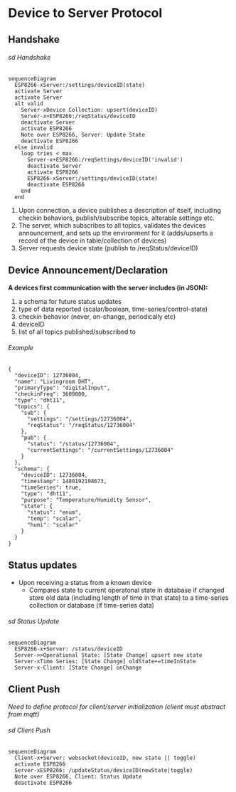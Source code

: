 # Device to Server Protocol

## Handshake

###### sd Handshake
```{mermaid}
sequenceDiagram
  ESP8266-xServer:/settings/deviceID(state)
  activate Server
  activate Server
  alt valid
    Server-xDevice Collection: upsert(deviceID)
    Server-x+ESP8266:/reqStatus/deviceID
    deactivate Server
    activate ESP8266
    Note over ESP8266, Server: Update State
    deactivate ESP8266
  else invalid
    loop tries < max
      Server-x+ESP8266:/reqSettings/deviceID('invalid')
      deactivate Server
      activate ESP8266
      ESP8266-xServer:/settings/deviceID(state)
      deactivate ESP8266
    end
  end
```

1. Upon connection, a device publishes a description of itself, including checkin behaviors, publish/subscribe topics, alterable settings etc.
2. The server, which subscribes to all topics, validates the devices announcement, and sets up the environment for it (adds/upserts a record of the device in table/collection of devices)
3. Server requests device state (publish to /reqStatus/deviceID)

## Device Announcement/Declaration

**A devices first communication with the server includes (in JSON):**
1. a schema for future status updates
2. type of data reported (scalar/boolean, time-series/control-state)
3. checkin behavior (never, on-change, periodically etc)
4. deviceID
5. list of all topics published/subscribed to

###### Example
```
{
  "deviceID": 12736004,
  "name": "Livingroom DHT",
  "primaryType": "digitalInput",
  "checkinFreq": 3600000,
  "type": "dht11",
  "topics": {
    "sub": {
      "settings": "/settings/12736004",
      "reqStatus": "/reqStatus/12736004"
    },
    "pub": {
      "status": "/status/12736004",
      "currentSettings": "/currentSettings/12736004"
    }
  },
  "schema": {
    "deviceID": 12736004,
    "timestamp": 1480192198673,
    "timeSeries": true,
    "type": "dht11",
    "purpose": "Temperature/Humidity Sensor",
    "state": {
      "status": "enum",
      "temp": "scalar",
      "humi": "scalar"
    }
  }
}
```

## Status updates

- Upon receiving a status from a known device
  - Compares state to current operatonal state in database if changed store old data (including length of time in that state) to a time-series collection or database (if time-series data)

###### sd Status Update
```{mermaid}
sequenceDiagram
  ESP8266-x+Server: /status/deviceID
  Server->>Operational State: [State Change] upsert new state
  Server-xTime Series: [State Change] oldState+=timeInState
  Server-x-Client: [State Change] onChange
```

## Client Push
_Need to define protocol for client/server initialization (client must abstract from mqtt)_

###### sd Client Push
```{mermaid}
sequenceDiagram
  Client-x+Server: websocket(deviceID, new state || toggle)
  activate ESP8266
  Server-xESP8266: /updateStatus/deviceID(newState|toggle)
  Note over ESP8266, Client: Status Update
  deactivate ESP8266
```
